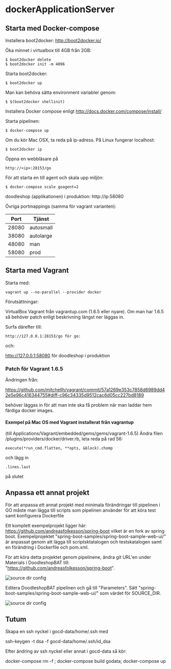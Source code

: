 dockerApplicationServer
=======================

## Starta med Docker-compose

Installera boot2docker: http://boot2docker.io/

Öka minnet i virtualbox till 4GB från 2GB:

    $ boot2docker delete
    $ boot2docker init -m 4096

Starta boot2docker:

    $ boot2docker up

Man kan behöva sätta environment variabler genom:

    $ $(boot2docker shellinit)

Installera Docker compose enligt http://docs.docker.com/compose/install/

Starta pipelinen:

    $ docker-compose up
 
Om du kör Mac OSX, ta reda på ip-adress. På Linux fungerar localhost:

    $ boot2docker ip

Öppna en webbläsare på 

    http://<ip>:28153/go

För att starta en till agent och skala upp miljön:

    $ docker-compose scale goagent=2

doodleshop (applikationen) i produktion: http://ip:58080

Övriga portmappings (samma för vagrant varianten):

Port | Tjänst
------|--------
28080 | autosmall
38080 | autolarge
48080 | man
58080 | prod

## Starta med Vagrant

Starta med:

    vagrant up --no-parallel --provider docker

Förutsättningar:

   VirtualBox
   Vagrant från vagrantup.com (1.6.5 eller nyare). Om man har 1.6.5 så behöver patch enligt beskrivning längst ner läggas in.

Surfa därefter till:

    http://127.0.0.1:28153/go för go:

och:

   http://127.0.0.1:58080 för doodleshop i produktion

### Patch för Vagrant 1.6.5

Ändringen från:

https://github.com/mitchellh/vagrant/commit/57a1269e353c7858d6989dd42e5e96c416344755#diff-c96c34335d9512cac6d05cc227bd8189

behöver läggas in för att man inte ska få problem när man laddar hem färdiga docker images.

#### Exempel på Mac OS med Vagrant installerat från vagrantup 

(till Applications/Vagrant/embedded/gems/gems/vagrant-1.6.5)
Ändra filen /plugins/providers/docker/driver.rb, leta reda på rad 56:

    execute(*run_cmd.flatten, **opts, &block).chomp

och lägg in

    .lines.last 

på slutet

## Anpassa ett annat projekt

För att anpassa ett annat projekt med minimala förändringar till pipelinen i GO måste man lägga till scripts som 
pipelinen använder för att köra test samt konfigurera Dockerfile

Ett komplett exempelprojekt ligger här: https://github.com/andreasfolkesson/spring-boot vilket är en fork av spring boot.
Exempelprojektet "spring-boot-samples/spring-boot-sample-web-ui/" är anpassat genom att lägga till scriptsktatalogen
och testskatalogen samt en förändring i Dockerfile och pom.xml.

För att köra detta projektet genom pipelinene, ändra git URL'en under Materials i DoodleshopBAT till: 
"https://github.com/andreasfolkesson/spring-boot".

![source dir config](doc/materials-config.png)

Editera DoodleshopBAT pipelinen och gå till "Parameters". Sätt 
"spring-boot-samples/spring-boot-sample-web-ui/" som värdet för SOURCE_DIR.

![source dir config](doc/source-config.png)

## Tutum

Skapa en ssh nyckel i gocd-data/home/.ssh med 

  ssh-keygen -t dsa -f gocd-data/home/.ssh/id_dsa

Efter ändring av ssh nyckel eller annat i gocd-data så kör:

  docker-compose rm -f ; docker-compose build godata; docker-compose up
  

